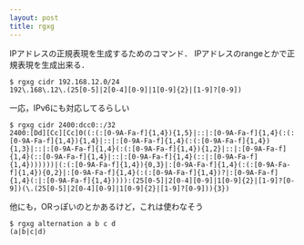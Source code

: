 ```yaml
---
layout: post
title: rgxg
---
```


IPアドレスの正規表現を生成するためのコマンド．
IPアドレスのrangeとかで正規表現を生成出来る．

```
$ rgxg cidr 192.168.12.0/24
192\.168\.12\.(25[0-5]|2[0-4][0-9]|1[0-9]{2}|[1-9]?[0-9])
```

一応，IPv6にも対応してるらしい
```
$ rgxg cidr 2400:dcc0::/32
2400:[Dd][Cc][Cc]0((:(:[0-9A-Fa-f]{1,4}){1,5}|::|:[0-9A-Fa-f]{1,4}(:(:[0-9A-Fa-f]{1,4}){1,4}|::|:[0-9A-Fa-f]{1,4}(:(:[0-9A-Fa-f]{1,4}){1,3}|::|:[0-9A-Fa-f]{1,4}(:(:[0-9A-Fa-f]{1,4}){1,2}|::|:[0-9A-Fa-f]{1,4}(::[0-9A-Fa-f]{1,4}|::|:[0-9A-Fa-f]{1,4}(::|:[0-9A-Fa-f]{1,4}))))))|(:(:[0-9A-Fa-f]{1,4}){0,3}|:[0-9A-Fa-f]{1,4}(:(:[0-9A-Fa-f]{1,4}){0,2}|:[0-9A-Fa-f]{1,4}(:(:[0-9A-Fa-f]{1,4})?|:[0-9A-Fa-f]{1,4}(:|:[0-9A-Fa-f]{1,4})))):(25[0-5]|2[0-4][0-9]|1[0-9]{2}|[1-9]?[0-9])(\.(25[0-5]|2[0-4][0-9]|1[0-9]{2}|[1-9]?[0-9])){3})

```

他にも，ORっぽいのとかあるけど，これは使わなそう
```
$ rgxg alternation a b c d
(a|b|c|d)
```
